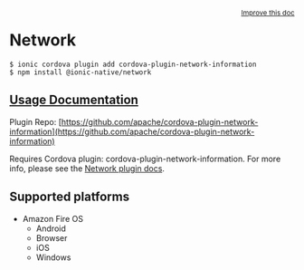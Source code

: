 <a style="float:right;font-size:12px;" href="http://github.com/ionic-team/ionic-native/edit/master/src/@ionic-native/plugins/network/index.ts#L16">
  Improve this doc
</a>

# Network

```
$ ionic cordova plugin add cordova-plugin-network-information
$ npm install @ionic-native/network
```

## [Usage Documentation](https://ionicframework.com/docs/native/network/)

Plugin Repo: [https://github.com/apache/cordova-plugin-network-information](https://github.com/apache/cordova-plugin-network-information)

Requires Cordova plugin: cordova-plugin-network-information. For more info, please see the [Network plugin docs](https://github.com/apache/cordova-plugin-network-information).

## Supported platforms

- Amazon Fire OS
  - Android
  - Browser
  - iOS
  - Windows
  


